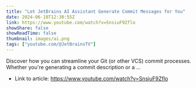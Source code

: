 ```yaml
---
title: "Let JetBrains AI Assistant Generate Commit Messages for You"
date: 2024-06-10T12:38:55Z
link: https://www.youtube.com/watch?v=SnsiuF9Zflo
showShare: false
showReadTime: false
thumbnail: images/ai.png
tags: ["youtube.com/@JetBrainsTV"]
---
```

Discover how you can streamline your Git (or other VCS) commit processes. Whether you're generating a commit description or a ...

- Link to article: https://www.youtube.com/watch?v=SnsiuF9Zflo